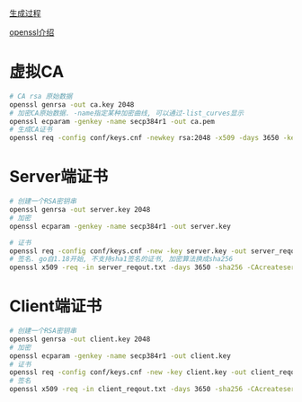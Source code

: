 [生成过程](https://idersan.github.io/2017/06/11/%E7%94%9F%E6%88%90ssl%E8%AF%81%E4%B9%A6/)

[openssl介绍](http://abcdxyzk.github.io/blog/2018/02/09/tools-openssl/)

# 虚拟CA

```sh
# CA rsa 原始数据
openssl genrsa -out ca.key 2048
# 加密CA原始数据. -name指定某种加密曲线, 可以通过-list_curves显示
openssl ecparam -genkey -name secp384r1 -out ca.pem
# 生成CA证书 
openssl req -config conf/keys.cnf -newkey rsa:2048 -x509 -days 3650 -key ca.pem -out ca.crt 
```

# Server端证书

```sh
# 创建一个RSA密钥串
openssl genrsa -out server.key 2048
# 加密
openssl ecparam -genkey -name secp384r1 -out server.key

# 证书
openssl req -config conf/keys.cnf -new -key server.key -out server_reqout.txt 
# 签名. go自1.18开始, 不支持sha1签名的证书, 加密算法换成sha256
openssl x509 -req -in server_reqout.txt -days 3650 -sha256 -CAcreateserial -CA ca.crt -CAkey ca.pem -out server.crt -extfile conf/extfile.cnf

```

# Client端证书

```sh
# 创建一个RSA密钥串
openssl genrsa -out client.key 2048
# 加密
openssl ecparam -genkey -name secp384r1 -out client.key
# 证书
openssl req -config conf/keys.cnf -new -key client.key -out client_reqout.txt 
# 签名
openssl x509 -req -in client_reqout.txt -days 3650 -sha256 -CAcreateserial -CA ca.crt -CAkey ca.pem -out client.crt
```